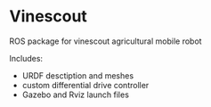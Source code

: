 # Vinescout
ROS package for vinescout agricultural mobile robot

Includes:
- URDF desctiption and meshes
- custom differential drive controller
- Gazebo and Rviz launch files 
